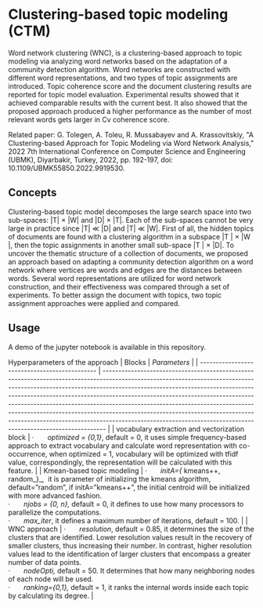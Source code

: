 # Clustering-based topic modeling (CTM)
Word network clustering (WNC), is a clustering-based approach to topic modeling via analyzing word networks based on the adaptation of a community detection algorithm. Word networks are constructed with different word representations, and two types of topic assignments are introduced. Topic coherence score and the document clustering results are reported for topic model evaluation. Experimental results showed that it achieved comparable results with the current best. It also showed that the proposed approach produced a higher performance as the number of most relevant words gets larger in Cv coherence score.

Related paper:
G. Tolegen, A. Toleu, R. Mussabayev and A. Krassovitskiy, "A Clustering-based Approach for Topic Modeling via Word Network Analysis," 2022 7th International Conference on Computer Science and Engineering (UBMK), Diyarbakir, Turkey, 2022, pp. 192-197, doi: 10.1109/UBMK55850.2022.9919530.

## Concepts
Clustering-based topic model decomposes the large search space into two sub-spaces: |T| × |W| and |D| × |T|. Each of the sub-spaces cannot be very large in practice since |T| ≪ |D| and |T| ≪ |W|. First of all, the hidden topics of documents are found with a clustering algorithm in a subspace |T | × |W |, then the topic assignments in another small sub-space |T | × |D|. To uncover the thematic structure of a collection of documents, we proposed an approach based on adapting a community detection algorithm on a word network where vertices are words and edges are the distances between words. Several word representations are utilized for word network construction, and their effectiveness was compared through a set of experiments. To better assign the document with topics, two topic assignment approaches were applied and compared.

## Usage
A demo of the jupyter notebook is available in this repository.


Hyperparameters of the approach
| Blocks                                        | _Parameters_                                                                                                                                                                                                                                                                                                                                                                                                                                                                                                                                                        |
| --------------------------------------------- | ------------------------------------------------------------------------------------------------------------------------------------------------------------------------------------------------------------------------------------------------------------------------------------------------------------------------------------------------------------------------------------------------------------------------------------------------------------------------------------------------------------------------------------------------------------------- |
| vocabulary extraction and vectorization block | ·       _optimized = {0,1}_, default = 0, it uses simple frequency-based approach to extract vocabulary and calculate word representation with co-occurrence, when optimized = 1, vocabulary will be optimized with tfidf value, correspondingly, the representation will be calculated with this feature.                                                                                                                                                                                                                                                          |
| Kmean-based topic modeling                    | ·       _initA={_ kmeans++, random_}_,  it is parameter of initializing the kmeans algorithm, default=”random”, if initA=”kmeans++”, the initial centroid will be initialized with more advanced fashion. <br />·       _njobs = {0, n},_ default = 0, it defines to use how many processors to parallelize the computations.<br /> ·       _max_iter_, it defines a maximum number of iterations, default = 100.                                                                                                                                                              |
| WNC approach                                  | ·       _resolution_, default = 0.85, it determines the size of the clusters that are identified. Lower resolution values result in the recovery of smaller clusters, thus increasing their number. In contrast, higher resolution values lead to the identification of larger clusters that encompass a greater number of data points. <br />·       _nodeOpti,_ default = 50. It determines that how many neighboring nodes of each node will be used. <br /> ·       _ranking={0,1},_ default = 1, it ranks the internal words inside each topic by calculating its degree. |
